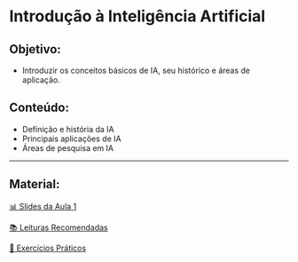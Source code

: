 # Introdução à Inteligência Artificial

  ## Objetivo: 
  
- Introduzir os conceitos básicos de IA, seu histórico e áreas de aplicação.
 
 ## Conteúdo:
   - Definição e história da IA
   - Principais aplicações de IA
   - Áreas de pesquisa em IA
   ---
   
 ## **Material**:
   [📊 Slides da Aula 1](https://github.com/Geter/Aula_IA/blob/main/SlidesAula01.pdf)
   
   [📚 Leituras Recomendadas](aula1_introducao/leitura_aula1.md)
   
   [📝 Exercícios Práticos](aula1_introducao/exercicios_aula1.md)
